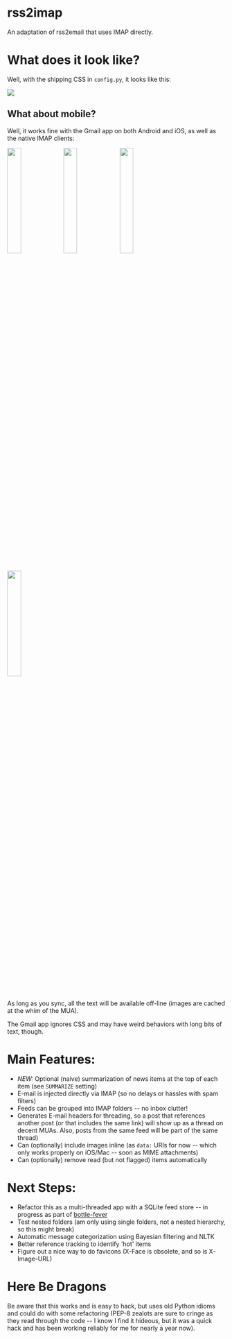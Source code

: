 rss2imap
========

An adaptation of rss2email that uses IMAP directly.

# What does it look like?

Well, with the shipping CSS in `config.py`, it looks like this:

<img src="https://raw.github.com/rcarmo/rss2email/screenshots/mail.app.1.jpg" style="max-width: 100%; height: auto;">

## What about mobile?

Well, it works fine with the Gmail app on both Android and iOS, as well as the native IMAP clients:

<img src="https://raw.github.com/rcarmo/rss2email/screenshots/gmail.ios.1.jpg" width="25%"> <img src="https://raw.github.com/rcarmo/rss2email/screenshots/mail.ios.1.jpg" width="25%"> <img src="https://raw.github.com/rcarmo/rss2email/screenshots/gmail.android.1.jpg" width="25%"> <img src="https://raw.github.com/rcarmo/rss2email/screenshots/mail.android.1.jpg" width="25%">

As long as you sync, all the text will be available off-line (images are cached at the whim of the MUA).

The Gmail app ignores CSS and may have weird behaviors with long bits of text, though.

# Main Features:

* *NEW:* Optional (naive) summarization of news items at the top of each item (see `SUMMARIZE` setting)
* E-mail is injected directly via IMAP (so no delays or hassles with spam filters)
* Feeds can be grouped into IMAP folders -- no inbox clutter!
* Generates E-mail headers for threading, so a post that references another post (or that includes the same link) will show up as a thread on decent MUAs. Also, posts from the same feed will be part of the same thread)
* Can (optionally) include images inline (as `data:` URIs for now -- which only works properly on iOS/Mac -- soon as MIME attachments)
* Can (optionally) remove read (but not flagged) items automatically

# Next Steps:

* Refactor this as a multi-threaded app with a SQLite feed store -- in progress as part of [bottle-fever](https://github.com/rcarmo/bottle-fever)
* Test nested folders (am only using single folders, not a nested hierarchy, so this might break)
* Automatic message categorization using Bayesian filtering and NLTK
* Better reference tracking to identify 'hot' items
* Figure out a nice way to do favicons (X-Face is obsolete, and so is X-Image-URL)

# Here Be Dragons

Be aware that this works and is easy to hack, but uses old Python idioms and could do with some refactoring (PEP-8 zealots are sure to cringe as they read through the code -- I know I find it hideous, but it was a quick hack and has been working reliably for me for nearly a year now).
